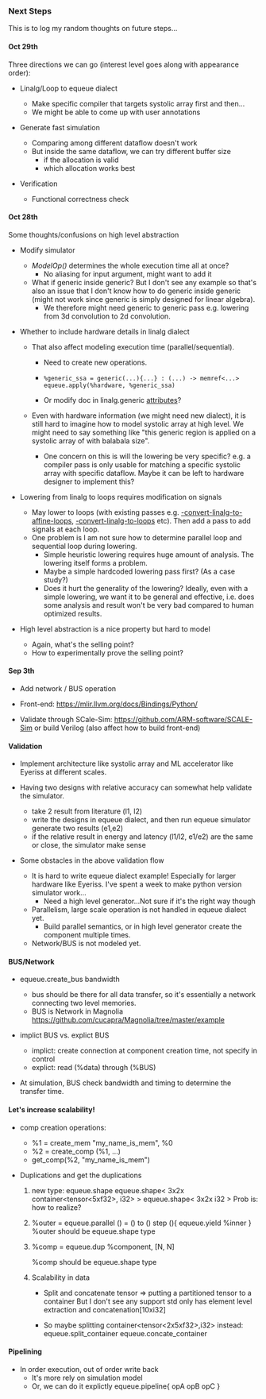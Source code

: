 ### Next Steps

This is to log my random thoughts on future steps...

#### Oct 29th

Three directions we can go (interest level goes along with appearance order):

- Linalg/Loop to equeue dialect
  - Make specific compiler that targets systolic array first and then...
  - We might be able to come up with user annotations

- Generate fast simulation
  - Comparing among different dataflow doesn't work
  - But inside the same dataflow, we can try different buffer size 
    - if the allocation is valid
    - which allocation works best

- Verification
  - Functional correctness check

#### Oct 28th

Some thoughts/confusions on high level abstraction

- Modify simulator

  - *ModelOp()* determines the whole execution time all at once? 
    - No aliasing for input argument, might want to add it
  - What if generic inside generic? But I don't see any example so that's also an issue that I don't know how to do generic inside generic (might not work since generic is simply designed for linear algebra). 
    - We therefore might need generic to generic pass  e.g. lowering from 3d convolution to 2d convolution.

- Whether to include hardware details in linalg dialect

  - That also affect modeling execution time (parallel/sequential).

    - Need to create new operations. 

    - ```mlir
      %generic_ssa = generic(...){...} : (...) -> memref<...>
      equeue.apply(%hardware, %generic_ssa) 
      ```

    -  Or modify doc in linalg.generic [attributes](https://mlir.llvm.org/docs/Dialects/Linalg/#attributes-3)?

  - Even with hardware information (we might need new dialect), it is still hard to imagine how to model systolic array at high level. We might need to say something like "this generic region is applied on a systolic array of with balabala size". 

    - One concern on this is will the lowering be very specific? e.g. a compiler pass is only usable for matching a specific systolic array with specific dataflow. Maybe it can be left to hardware designer to implement this? 

- Lowering from linalg to loops requires modification on signals

  - May lower to loops (with existing passes e.g. [-convert-linalg-to-affine-loops](https://mlir.llvm.org/docs/Passes/#-convert-linalg-to-affine-loops-lower-the-operations-from-the-linalg-dialect-into-affine-loops), [-convert-linalg-to-loops](https://mlir.llvm.org/docs/Passes/#-convert-linalg-to-loops-lower-the-operations-from-the-linalg-dialect-into-loops) etc). Then add a pass to add signals at each loop.
  - One problem is I am not sure how to determine parallel loop and sequential loop during lowering. 
    - Simple heuristic lowering requires huge amount of analysis. The lowering itself forms a problem.
    - Maybe a simple hardcoded lowering pass first? (As a case study?) 
    - Does it hurt the generality of the lowering? Ideally, even with a simple lowering, we want it to be general and effective, i.e. does some analysis and result won't be very bad compared to human optimized results.

- High level abstraction is a nice property but hard to model
  - Again, what's the selling point? 
  - How to experimentally prove the selling point?



#### Sep 3th

- Add network / BUS operation

- Front-end: https://mlir.llvm.org/docs/Bindings/Python/
- Validate through SCale-Sim: https://github.com/ARM-software/SCALE-Sim or build Verilog (also affect how to build front-end)

#### Validation

- Implement architecture like systolic array and ML accelerator like Eyeriss at different scales. 

- Having two designs with relative accuracy can somewhat help validate the simulator.
  - take 2 result from literature (l1, l2)
  - write the designs in equeue dialect, and then run equeue simulator generate two results (e1,e2)
  - if the relative result in energy and latency (l1/l2, e1/e2) are the same or close, the simulator make sense

- Some obstacles in the above validation flow
  - It is hard to write equeue dialect example! Especially for larger hardware like Eyeriss. I've spent a week to make python version simulator work...
    - Need a high level generator...Not sure if it's the right way though
  - Parallelism, large scale operation is not handled in equeue dialect yet.
    - Build parallel semantics, or in high level generator create the component multiple times.
  - Network/BUS is not modeled yet.

#### BUS/Network

- equeue.create_bus bandwidth
  - bus should be there for all data transfer, so it's essentially a network connecting two level memories.
  - BUS is Network in Magnolia
    https://github.com/cucapra/Magnolia/tree/master/example

- implict BUS vs. explict BUS
  - implict: create connection at component creation time, not specify in control
  - explict: read (%data) through (%BUS)

- At simulation, BUS check bandwidth and timing to determine the transfer time.

#### Let's increase scalability!

- comp creation operations:
  - %1 = create_mem "my_name_is_mem", %0
  - %2 = create_comp (%1, ...)
  - get_comp(%2, "my_name_is_mem") 

- Duplications and get the duplications

  1. new type:  equeue.shape
     equeue.shape< 3x2x container<tensor<5xf32>, i32> >
     equeue.shape< 3x2x i32 >
     Prob is: how to realize?

  2. %outer = equeue.parallel () = () to () step (){
         equeue.yield %inner
     }
     %outer should be equeue.shape type

  3. %comp = equeue.dup %component, [N, N]

     %comp should be equeue.shape type

  4. Scalability in data

     - Split and concatenate tensor => putting a partitioned tensor to a container
       But I don't see any support
       std only has element level extraction and concatenation[10xi32]

     - So maybe splitting container<tensor<2x5xf32>,i32> instead:
       equeue.split_container
       equeue.concate_container

#### Pipelining  

- In order execution, out of order write back
  - It's more rely on simulation model
  - Or, we can do it explictly
    equeue.pipeline{
    	opA 
    	opB
    	opC
    }




